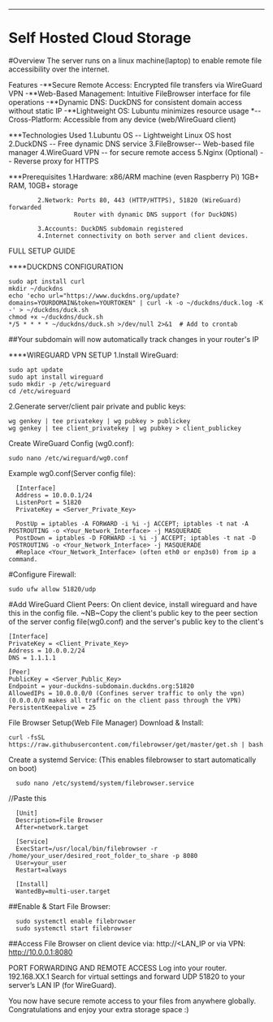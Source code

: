 *******************************************************
# Self Hosted Cloud Storage
#Overview
The server runs on a linux machine(laptop) to enable remote file accessibility over the internet.

Features
            -**Secure Remote Access: Encrypted file transfers via WireGuard VPN
            -**Web-Based Management: Intuitive FileBrowser interface for file operations
            -**Dynamic DNS: DuckDNS for consistent domain access without static IP
            -**Lightweight OS: Lubuntu minimizes resource usage
            *--Cross-Platform: Accessible from any device (web/WireGuard client)

***Technologies Used
            1.Lubuntu	OS -- Lightweight Linux OS host
            2.DuckDNS --	Free dynamic DNS service
            3.FileBrowser--	Web-based file manager
            4.WireGuard	VPN -- for secure remote access
            5.Nginx (Optional) --	Reverse proxy for HTTPS

***Prerequisites
            1.Hardware: x86/ARM machine (even Raspberry Pi)
                        1GB+ RAM, 10GB+ storage
            
            2.Network: Ports 80, 443 (HTTP/HTTPS), 51820 (WireGuard) forwarded
                      Router with dynamic DNS support (for DuckDNS)
            
            3.Accounts: DuckDNS subdomain registered
            4.Internet connectivity on both server and client devices.

FULL SETUP GUIDE

****DUCKDNS CONFIGURATION

    sudo apt install curl
    mkdir ~/duckdns
    echo 'echo url="https://www.duckdns.org/update?domains=YOURDOMAIN&token=YOURTOKEN" | curl -k -o ~/duckdns/duck.log -K -' > ~/duckdns/duck.sh
    chmod +x ~/duckdns/duck.sh
    */5 * * * * ~/duckdns/duck.sh >/dev/null 2>&1  # Add to crontab
  
  ##Your subdomain will now automatically track changes in your router's IP


****WIREGUARD VPN SETUP
1.Install WireGuard:

    sudo apt update
    sudo apt install wireguard
    sudo mkdir -p /etc/wireguard
    cd /etc/wireguard

2.Generate server/client pair private and public keys:

    wg genkey | tee privatekey | wg pubkey > publickey
    wg genkey | tee client_privatekey | wg pubkey > client_publickey
  Create WireGuard Config (wg0.conf):

    sudo nano /etc/wireguard/wg0.conf
  Example wg0.conf(Server config file):
    
      [Interface]
      Address = 10.0.0.1/24
      ListenPort = 51820
      PrivateKey = <Server_Private_Key>
      
      PostUp = iptables -A FORWARD -i %i -j ACCEPT; iptables -t nat -A POSTROUTING -o <Your_Network_Interface> -j MASQUERADE
      PostDown = iptables -D FORWARD -i %i -j ACCEPT; iptables -t nat -D POSTROUTING -o <Your_Network_Interface> -j MASQUERADE
      #Replace <Your_Network_Interface> (often eth0 or enp3s0) from ip a command.
      
   #Configure Firewall:
    
    sudo ufw allow 51820/udp
  
   #Add WireGuard Client Peers:
    On client device, install wireguard and have this in the config file.
    ~NB~Copy the client's public key to the peer section of the server config file(wg0.conf) and the server's public key to the client's 
    
    [Interface]
    PrivateKey = <Client_Private_Key>
    Address = 10.0.0.2/24
    DNS = 1.1.1.1
    
    [Peer]
    PublicKey = <Server_Public_Key>
    Endpoint = your-duckdns-subdomain.duckdns.org:51820
    AllowedIPs = 10.0.0.0/0 (Confines server traffic to only the vpn) (0.0.0.0/0 makes all traffic on the client pass through the VPN)
    PersistentKeepalive = 25

File Browser Setup(Web File Manager)
  Download & Install:
  
    curl -fsSL https://raw.githubusercontent.com/filebrowser/get/master/get.sh | bash
      
  Create a systemd Service: (This enables filebrowser to start automatically on boot)
  
      sudo nano /etc/systemd/system/filebrowser.service
  //Paste this
      
      [Unit]
      Description=File Browser
      After=network.target
      
      [Service]
      ExecStart=/usr/local/bin/filebrowser -r /home/your_user/desired_root_folder_to_share -p 8080
      User=your_user
      Restart=always
      
      [Install]
      WantedBy=multi-user.target
      
      
  ##Enable & Start File Browser:
  
      sudo systemctl enable filebrowser
      sudo systemctl start filebrowser
  ##Access File Browser on client device via:
    http://<LAN_IP or via VPN:
    http://10.0.0.1:8080

PORT FORWARDING AND REMOTE ACCESS
    Log into your router. 192.168.XX.1 
    Search for virtual settings and forward UDP 51820 to your server’s LAN IP (for WireGuard).

You now have secure remote access to your files from anywhere globally.
Congratulations and enjoy your extra storage space :)
